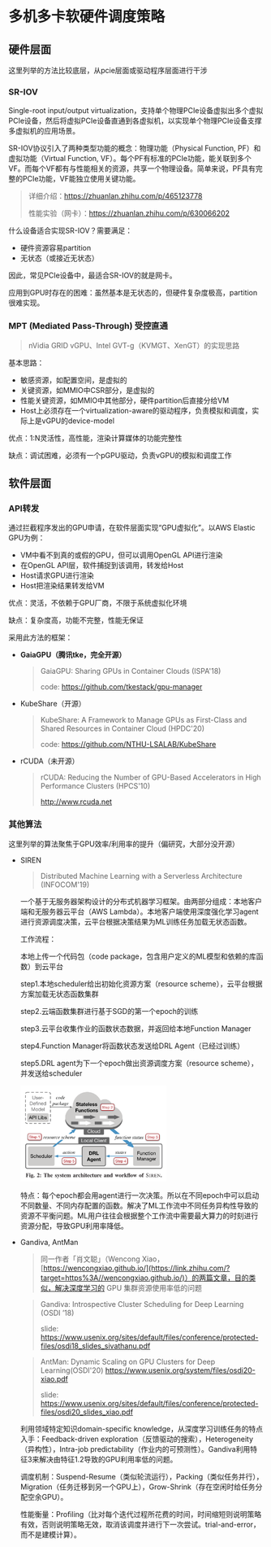 # 多机多卡软硬件调度策略

## 硬件层面

这里列举的方法比较底层，从pcie层面或驱动程序层面进行干涉

### SR-IOV

Single-root input/output virtualization，支持单个物理PCIe设备虚拟出多个虚拟PCIe设备，然后将虚拟PCIe设备直通到各虚拟机，以实现单个物理PCIe设备支撑多虚拟机的应用场景。

SR-IOV协议引入了两种类型功能的概念：物理功能（Physical Function, PF）和虚拟功能（Virtual Function, VF）。每个PF有标准的PCIe功能，能关联到多个VF。而每个VF都有与性能相关的资源，共享一个物理设备。简单来说，PF具有完整的PCIe功能，VF能独立使用关键功能。

> 详细介绍：https://zhuanlan.zhihu.com/p/465123778
>
> 性能实验（网卡）：https://zhuanlan.zhihu.com/p/630066202

什么设备适合实现SR-IOV？需要满足：

- 硬件资源容易partition
- 无状态（或接近无状态）

因此，常见PCIe设备中，最适合SR-IOV的就是网卡。

应用到GPU时存在的困难：虽然基本是无状态的，但硬件复杂度极高，partition很难实现。

### MPT (Mediated Pass-Through) 受控直通

> nVidia GRID vGPU、Intel GVT-g（KVMGT、XenGT）的实现思路

基本思路：

- 敏感资源，如配置空间，是虚拟的
- 关键资源，如MMIO中CSR部分，是虚拟的
- 性能关键资源，如MMIO中其他部分，硬件partition后直接分给VM
- Host上必须存在一个virtualization-aware的驱动程序，负责模拟和调度，实际上是vGPU的device-model

优点：1:N灵活性，高性能，渲染计算媒体的功能完整性

缺点：调试困难，必须有一个pGPU驱动，负责vGPU的模拟和调度工作

## 软件层面

### API转发

通过拦截程序发出的GPU申请，在软件层面实现“GPU虚拟化”。以AWS Elastic GPU为例：

- VM中看不到真的或假的GPU，但可以调用OpenGL API进行渲染
- 在OpenGL API层，软件捕捉到该调用，转发给Host
- Host请求GPU进行渲染
- Host把渲染结果转发给VM

优点：灵活，不依赖于GPU厂商，不限于系统虚拟化环境

缺点：复杂度高，功能不完整，性能无保证

采用此方法的框架：

- **GaiaGPU（腾讯tke，完全开源）**

  > GaiaGPU: Sharing GPUs in Container Clouds (ISPA'18) 
  >
  > code: https://github.com/tkestack/gpu-manager

- KubeShare（开源）

  > KubeShare: A Framework to Manage GPUs as First-Class and Shared Resources in Container Cloud (HPDC'20)
  >
  > code: https://github.com/NTHU-LSALAB/KubeShare

- rCUDA（未开源）

  > rCUDA: Reducing the Number of GPU-Based Accelerators in High Performance Clusters (HPCS'10)
  >
  > http://www.rcuda.net

### 其他算法

这里列举的算法聚焦于GPU效率/利用率的提升（偏研究，大部分没开源）

- SIREN

  > Distributed Machine Learning with a Serverless Architecture (INFOCOM'19) 

  一个基于无服务器架构设计的分布式机器学习框架。由两部分组成：本地客户端和无服务器云平台（AWS Lambda）。本地客户端使用深度强化学习agent进行资源调度决策，云平台根据决策结果为ML训练任务加载无状态函数。

  工作流程：

  本地上传一个代码包（code package，包含用户定义的ML模型和依赖的库函数）到云平台

  step1.本地scheduler给出初始化资源方案（resource scheme），云平台根据方案加载无状态函数集群

  step2.云端函数集群进行基于SGD的第一个epoch的训练

  step3.云平台收集作业的函数状态数据，并返回给本地Function Manager

  step4.Function Manager将函数状态发送给DRL Agent（已经过训练）

  step5.DRL agent为下一个epoch做出资源调度方案（resource scheme），并发送给scheduler

  <img src="./GPU+container/pic/WechatIMG480.jpg" alt="WechatIMG480" style="zoom:30%;" />

  特点：每个epoch都会用agent进行一次决策。所以在不同epoch中可以启动不同数量、不同内存配置的函数。解决了ML工作流中不同任务异构性导致的资源不平衡问题。ML用户往往会根据整个工作流中需要最大算力的时刻进行资源分配，导致GPU利用率降低。

- Gandiva, AntMan

  > 同一作者「肖文聪」（Wencong Xiao，[https://wencongxiao.github.io/](https://link.zhihu.com/?target=https%3A//wencongxiao.github.io/)）的两篇文章，目的类似，解决深度学习的 GPU 集群资源使用率低的问题

  > Gandiva: Introspective Cluster Scheduling for Deep Learning (OSDI ’18)
  >
  > slide: https://www.usenix.org/sites/default/files/conference/protected-files/osdi18_slides_sivathanu.pdf

  > AntMan: Dynamic Scaling on GPU Clusters for Deep Learning(OSDI'20) https://www.usenix.org/system/files/osdi20-xiao.pdf
  >
  > slide: https://www.usenix.org/sites/default/files/conference/protected-files/osdi20_slides_xiao.pdf

  利用领域特定知识domain-specific knowledge，从深度学习训练任务的特点入手：Feedback-driven exploration（反馈驱动的搜索），Heterogeneity（异构性），Intra-job predictability（作业内的可预测性）。Gandiva利用特征3来解决由特征1.2导致的GPU利用率低的问题。

  调度机制：Suspend-Resume（类似轮流运行），Packing（类似任务并行），Migration（任务迁移到另一个GPU上），Grow-Shrink（存在空闲时给任务分配空余GPU）。

  性能衡量：Profiling（比对每个迭代过程所花费的时间，时间缩短则说明策略有效，否则说明策略无效，取消该调度并进行下一次尝试。trial-and-error，而不是建模计算）。